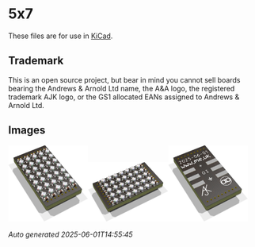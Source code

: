 # 5x7

These files are for use in [KiCad](https://www.kicad.org).

## Trademark

This is an open source project, but bear in mind you cannot sell boards bearing the Andrews & Arnold Ltd name, the A&A logo, the registered trademark AJK logo, or the GS1 allocated EANs assigned to Andrews & Arnold Ltd.

## Images

<img src='5x7.png' width=32%><img src='5x7-90.png' width=32%><img src='5x7-bottom.png' width=32%>

*Auto generated 2025-06-01T14:55:45*

